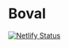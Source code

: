 # Boval

[![Netlify Status](https://api.netlify.com/api/v1/badges/44723473-88f6-4df8-b8c3-a148e43cb020/deploy-status)](https://app.netlify.com/sites/friendly-heisenberg-6ef12e/deploys)